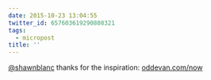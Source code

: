 ```yaml
---
date: 2015-10-23 13:04:55
twitter_id: 657603619290808321
tags:
  - micropost
title: ''
---
```


[@shawnblanc](https://twitter.com/shawnblanc) thanks for the inspiration: [oddevan.com/now](http://www.oddevan.com/now)
